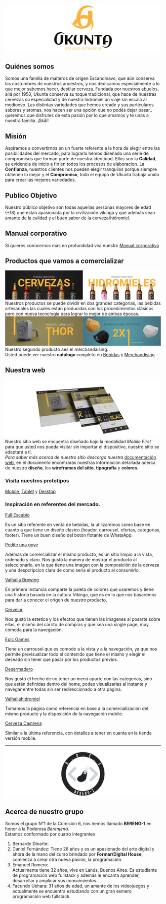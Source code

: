 ![UKUNTA LOGO](./doc/images/portada.jpg "UKUNTA Cerveza Artesanal")

## Quiénes somos
Somos una familia de malteros de origen Escandinavo, que aún conserva las costumbres de nuestros ancestros, y nos dedicamos especialmente a lo que mejor sabemos hacer, destilar cerveza. Fundada por nuestros abuelos, allá por 1950, Ukunta conserva su toque tradicional, que hace de nuestras cervezas su especialidad y de nuestra hidromiel un viaje sin escala al medioevo.
Las distintas variedades que hemos creado y sus particulares sabores y aromas, nos hacen ser una opción que no podés dejar pasar.. queremos que disfrutes de esta pasión por lo que amamos y te unas a nuestra familia. 
¡Skål! 
## Misión
Aspiramos a convertirnos en un fuerte referente a la hora de elegir entre las posibilidades del mercado, para lograrlo hemos diseñado una serie de compromisos que forman parte de nuestra identidad. Ellos son la **Calidad**, se evidencia de inicio a fin en todos los procesos de elaboracion. La **Confianza**, nuestros clientes nos pueden elegir tranquilos porque siempre obtienen lo mejor y el **Compromiso**, todo el equipo de Ukunta trabaja unido para crear las mejores variedades.
## Publico Objetivo
Nuestro público objetivo son todas aquellas personas mayores de edad (+18) que estan apasionada por la civilización vikinga y que además sean amante de la calidad y el buen sabor de la cerveza/hidromiel.   
## Manual corporativo
Si quieres conocernos más en profundidad vea nuestro [Manual corporativo](./doc/identidadCorporativa_UKUNTA.pdf "Identidad Corporativa de Ukunta")

## Productos que vamos a comercializar
![Bebidas](./doc/images/bebidas.jpg "Cervezas e Hidromieles")
Nuestros productos se puede dividir en dos grandes categorias, las bebidas artesanales las cuales estan producidas con los procedimientos clásicos pero con nueva tecnología para lograr lo mejor de ambas épocas. 
![Merchandising](./doc/images/merchandising.jpg "")
Nuestro segundo producto aes el merchandaising.  
Usted puede ver nuestro **catálogo** completo en [Bebidas](./doc/catalogoBebidas_UKUNTA.pdf "Catálogo Bebidas") y [Merchandising](./doc/catalogoMerchandising_UKUNTA.pdf "Catálogo Merchandising")

## Nuestra web
![Responsive](./doc/images/responsive.jpg "Ukunta's web")
Nuestro sitio web se encuentra diseñado bajo la modalidad *Mobile First*  para que usted nos pueda visitar sin importar el dispositivo, nuestro sitio se adaptará a tí.  
*Para saber más acerca de nuestro sitio descarga nuestra* [documentación web](./doc/WebDesing_UKUNTA.pdf "Diseño web Ukunta"), en el documento encontrarás nuestras información detallada acerca de nuestro **diseño**, los **wireframes del sitio**, **tipografía** y **colores**. 

### Visita nuestros prototipos
[Mobile](https://www.figma.com/proto/202XsgvzJVP3LQusoLvBLl/grupo_1_UKUNTA?node-id=126%3A1&scaling=min-zoom "Prototype Mobile Figma"),
[Tablet](https://www.figma.com/proto/T7np7esUSfz9CvO23xPgtZ/desktop_tablet_UKUNTA?node-id=70%3A1134&scaling=scale-down&page-id=66%3A824 "Prototype Tablet Figma") y
[Desktop](https://www.figma.com/proto/T7np7esUSfz9CvO23xPgtZ/desktop_tablet_UKUNTA?node-id=1%3A3&scaling=scale-down&page-id=1%3A2 "Prototype Desktop Figma")

### Inspiración en referentes del mercado.

[Full Escabio](https://www.fullescabio.com/inicio.html)

Es un sitio referente en venta de bebidas, la utilizaremos como base en cuanto a que tiene un diseño clasico (header, carrousel, ofertas, categorias, footer). Tiene un buen diseño del boton flotante de WhatsApp.

[Pedite una goye](https://www.pediteunagoye.com.ar/)

Ademas de comercializar el mismo producto, es un sitio limpio a la vista, ordenado y claro. Nos gustó la manera de mostrar el producto al seleccionarlo, en la que tiene una imagen con la composición de la cerveza y una despcripcion clara de como seria el producto al consumirlo.

[Valhalla Brewing](https://www.valhallabrewing.com.au/)

En primera instancia comparte la paleta de colores que usaremos y tiene una historia basada en la cultura Vikinga, que es en lo que nos basaremos para dar a conocer el origen de nuestro producto.

[Cervelar](https://www.cervelar.com.ar/)

Nos gustó la estetica y los efectos que tienen las imagenes al posarte sobre ellas, el diseño del carrito de compras y que sea una single page, muy cómoda para la navegación.

[Epic Games](https://www.epicgames.com/store/es-ES/)

Tiene un carrousel que es comodo a la vista y a la navegación, ya que nos permite previsualizar todo el contenido que tiene el mismo y elegir el deseado sin tener que pasar por los productos previos.

[Desarmadero](https://desarmadero.com.ar/)

Nos gustó el hecho de no tener un menú aparte con las categorias, sino que están definidas dentro del home, podes visualizarlas al instante y navegar entre todas sin ser redireccionado a otra página.

[Valhallahidromiel](https://valhallahidromiel.com/es/)

Tomamos la página como referencia en base a la comercialización del mismo producto y la disposición de la navegación mobile.

[Cerveza Castrena](https://cervezacastrena.com/)

Similar a la última referencia, con detalles a tener en cuanta en la tienda versión mobile.
  
---  

![Bereng-1](./doc/images/bereng-1.jpg "GRUPO 1 - BERENG-1")
## Acerca de nuestro grupo
Somos el grupo N°1 de la Comisión 6, nos hemos llamado **BERENG-1** en honor a la Poderosa *Berenjena*.   
Estamos conformado por cuatro integrantes
1. Bernardo Dinarte:
    <!-- Escribir descripción acá -->
2. Daniel Fernández:
    Tiene 28 años y es un apasionado del arte digital y ahora de la mano del curso brindado por **Formar/Digital House**, comienza a crear otra nueva pasión, la programación.
3. Emanuel Romero:  
    Actualmente tiene 32 años, vive en Lanús, Buenos Aires. Es estudiante de programación web fullstack y además le encanta aprender, desarrollar y amplicar sus conocimientos.
4. Facundo Uehara:
    31 años de edad, un amante de los videojuegos y actualmente se encuentra estudiando con un gran esmero programación web fullstack.